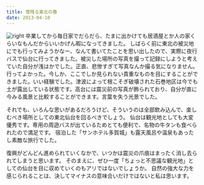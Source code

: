 ```yaml
---
title: 雪残る東北の春
date: 2013-04-10
---
```


![right](https://farm8.staticflickr.com/7406/12270482766_bce88fcaa1_k.jpg)
卒業してから毎日家でだらだら、たまに出かけても居酒屋とか人の家くらいなもんだからいいかげん暇になってきました。
しばらく前に東北の被災地にでも行ってみようかなー、なんて書いてたことを思い出したので、実際に夜行バスで仙台に行ってきました。被災した場所の写真を撮って記録にしようと考えていた自分が浅はかでした。正直、悲惨すぎて写真なんか撮る気になりません。行ってよかった。今しか、ここでしか見られない貴重なものを目にすることができました。いい経験でした。津波によって根こそぎ破壊された石巻地区は今でも土が露出している状態です。高台には震災前の写真が飾られており、自分が直に今みる風景と比較することができます。言葉を失う光景でした。

それでも、いろんな思いがあるだろうけど、そういうのは全部飲み込んで、楽しむべき場所としての東北仙台を回るべきでしょう。
仙台は観光地としても大変優秀です。専用の周遊バスが出ているためとても便利で、名物の牛タンも食べられたので満足です。
宿泊した「サンホテル多賀城」も露天風呂や温泉もあったし素敵な旅行でした。

復興がどんどん進められていくなかで、いつかは震災の爪痕はまったく消し去られてしまうと思います。
そのまえに、ぜひ一度「ちょっと不思議な観光地」としての仙台を目に収めていくのもアリではないでしょうか。
自然の強大な力を感じられることは、決してマイナスの意味合いだけではないと私は思います。
